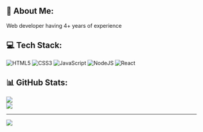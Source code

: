 <!--
**thhmoc67/thhmoc67** is a ✨ _special_ ✨ repository because its `README.md` (this file) appears on your GitHub profile.
  -->

## 💫 About Me:
Web developer having 4+ years of experience<br>


## 💻 Tech Stack:
![HTML5](https://img.shields.io/badge/html5-%23E34F26.svg?style=for-the-badge&logo=html5&logoColor=white) ![CSS3](https://img.shields.io/badge/css3-%231572B6.svg?style=for-the-badge&logo=css3&logoColor=white) ![JavaScript](https://img.shields.io/badge/javascript-%23323330.svg?style=for-the-badge&logo=javascript&logoColor=%23F7DF1E) ![NodeJS](https://img.shields.io/badge/node.js-6DA55F?style=for-the-badge&logo=node.js&logoColor=white) ![React](https://img.shields.io/badge/react-%2320232a.svg?style=for-the-badge&logo=react&logoColor=%2361DAFB)
## 📊 GitHub Stats:
![](https://github-readme-streak-stats.herokuapp.com/?user=thhmoc67&theme=dark&hide_border=false)<br/>
![](https://github-readme-stats.vercel.app/api/top-langs/?username=thhmoc67&theme=dark&hide_border=false&include_all_commits=false&count_private=false&layout=compact)

---
[![](https://visitcount.itsvg.in/api?id=thhmoc67&icon=0&color=0)](https://visitcount.itsvg.in)
